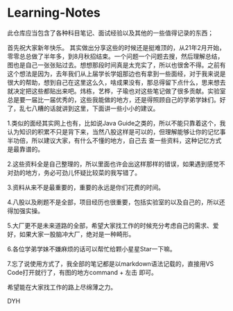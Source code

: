 # Learning-Notes
此仓库应当包含了各种科目笔记、面试经验以及其他的一些值得记录的东西；

  首先祝大家新年快乐。
  其实做出分享这些的时候还是挺难顶的，从21年2月开始，零零总总做了半年多，到8月秋招结束。一个问题一个问题去搜，然后理解总结，图也是自己一张张贴过去。想想那段时间真是太充实了，所以也很舍不得。之前有
  这个想法是因为，去年我们从上届学长学姐那边也有拿到一些面经，对于我来说是很大的帮助，想到自己在这里这么久，啥成果没有，那总得留下点什么，思来想去就决定把这些都贴出来吧。炜栋，艺桦，子瑜也对这些笔记做了很多贡献。实验室总是要一届比一届优秀的，这些我能做的地方，还是得照顾自己的学弟学妹们。好了，乱七八糟的话就讲到这里，下面讲一些小小的建议。
  
  1.类似的面经其实网上也有，比如说Java Guide之类的，所以不能只靠着这个，我认为知识的积累不只是背下来，当然八股这样是可以的，但理解能够让你的记忆事半功倍，所以建议大家，有什么不懂的地方，自己去
  查一些资料，这种记忆方式是最靠谱的。
  
  2.这些资料全是自己整理的，所以里面也许会出这样那样的错误，如果遇到感觉不对劲的地方，务必可劲儿怀疑比较菜的我写错了。
  
  3.资料从来不是最重要的，重要的永远是你们花费的时间。
  
  4.八股以及刷题不是全部，项目经历也很重要，包括实验室的以及自己的，所以还得加强实操。
  
  5.大厂更不是未来道路的全部，希望大家找工作的时候充分考虑自己的需求、爱好，如果大家一股脑冲大厂，绝对是一种畸形。
  
  6.各位学弟学妹不嫌麻烦的话可以帮忙给颗小星星Star一下嘛。
  
  7.忘了说使用方式了，我全部的笔记都是以markdown语法记载的，直接用VS Code打开就行了，有图的地方command + 左击 即可。
  
  希望能在大家找工作的路上尽绵薄之力。
  
  DYH
